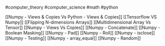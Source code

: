 #computer_theory #computer_science #math #python 

[[Numpy - Views & Copies Vs Python - Views & Copies]]
[[Tensorflow VS Numpy]]
[[Flipping N-dimensions Arrays]]
[[Multidimensional Array Vs Tensor]]
[[Numpy - Views Vs Copies]]
[[Numpy - Concatenate]]
[[Numpy - Boolean Masking]]
[[Numpy - Pad]]
[[Numpy - Roll]]
[[Numpy - isclose]]
[[Numpy - Testing]]
[[Numpy - array_equal]]
[[Numpy - Random]]